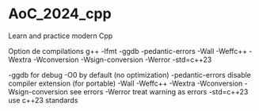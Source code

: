 # AoC_2024_cpp
Learn and practice modern Cpp

Option de compilations
g++ -lfmt -ggdb -pedantic-errors -Wall -Weffc++ -Wextra -Wconversion -Wsign-conversion -Werror -std=c++23

-ggdb for debug
-O0 by default (no optimization)
-pedantic-errors disable compiler extension (for portable)
-Wall -Weffc++ -Wextra -Wconversion -Wsign-conversion see errors
-Werror treat warning as errors
-std=c++23 use c++23 standards
